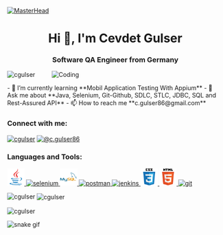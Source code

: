 [![MasterHead](https://media-exp1.licdn.com/dms/image/C5612AQEH40J1YfXKCw/article-cover_image-shrink_720_1280/0/1530798575527?e=1666828800&v=beta&t=Q5Dmd4NWPz8RufmLY4z39MpFNVG7r1x4yI0Ra_OVtlY)](https://cgulser.io)
<h1 align="center">Hi 👋, I'm Cevdet Gulser</h1>
<h3 align="center">Software QA Engineer from Germany</h3>
<img align="right" alt="Coding" width="400" src="https://cdn.dribbble.com/users/1162077/screenshots/3848914/programmer.gif">
<p align="left"> <img src="https://komarev.com/ghpvc/?username=cgulser&label=Profile%20views&color=0e75b6&style=flat" alt="cgulser" /> </p>
- 🌱 I’m currently learning **Mobil Application Testing With Appium**
- 💬 Ask me about **Java, Selenium, Git-Github, SDLC, STLC, JDBC, SQL and Rest-Assured API**
- 📫 How to reach me **c.gulser86@gmail.com**
<h3 align="left">Connect with me:</h3>
<p align="left">
<a href="https://linkedin.com/in/cgulser" target="blank"><img align="center" src="https://raw.githubusercontent.com/rahuldkjain/github-profile-readme-generator/master/src/images/icons/Social/linked-in-alt.svg" alt="cgulser" height="30" width="40" /></a>
<a href="https://medium.com/@c.gulser86" target="blank"><img align="center" src="https://raw.githubusercontent.com/rahuldkjain/github-profile-readme-generator/master/src/images/icons/Social/medium.svg" alt="@c.gulser86" height="30" width="40" /></a>
</p>
<h3 align="left">Languages and Tools:</h3>
<p align="left"> <a href="https://www.java.com" target="_blank" rel="noreferrer"> <img src="https://raw.githubusercontent.com/devicons/devicon/master/icons/java/java-original.svg" alt="java" width="40" height="40"/> </a> <a href="https://www.selenium.dev" target="_blank" rel="noreferrer"> <img src="https://raw.githubusercontent.com/detain/svg-logos/780f25886640cef088af994181646db2f6b1a3f8/svg/selenium-logo.svg" alt="selenium" width="40" height="40"/> </a> <a href="https://www.mysql.com/" target="_blank" rel="noreferrer"> <img src="https://raw.githubusercontent.com/devicons/devicon/master/icons/mysql/mysql-original-wordmark.svg" alt="mysql" width="40" height="40"/> </a> <a href="https://postman.com" target="_blank" rel="noreferrer"> <img src="https://www.vectorlogo.zone/logos/getpostman/getpostman-icon.svg" alt="postman" width="40" height="40"/> </a> <a href="https://www.jenkins.io" target="_blank" rel="noreferrer"> <img src="https://www.vectorlogo.zone/logos/jenkins/jenkins-icon.svg" alt="jenkins" width="40" height="40"/> </a> <a href="https://www.w3schools.com/css/" target="_blank" rel="noreferrer"> <img src="https://raw.githubusercontent.com/devicons/devicon/master/icons/css3/css3-original-wordmark.svg" alt="css3" width="40" height="40"/> </a>  <a href="https://www.w3.org/html/" target="_blank" rel="noreferrer"> <img src="https://raw.githubusercontent.com/devicons/devicon/master/icons/html5/html5-original-wordmark.svg" alt="html5" width="40" height="40"/> </a> <a href="https://git-scm.com/" target="_blank" rel="noreferrer"> <img src="https://www.vectorlogo.zone/logos/git-scm/git-scm-icon.svg" alt="git" width="40" height="40"/> </a>  </p>

<p><img align="left" src="https://github-readme-stats.vercel.app/api/top-langs?username=cgulser&show_icons=true&locale=en&layout=compact" alt="cgulser" /></p>

<p>&nbsp;<img align="center" src="https://github-readme-stats.vercel.app/api?username=cgulser&show_icons=true&locale=en" alt="cgulser" /></p>

<p><img align="center" src="https://github-readme-streak-stats.herokuapp.com/?user=cgulser&" alt="cgulser" /></p>


![snake gif](https://github.com/cgulser/cgulser/blob/output/github-contribution-grid-snake.gif)
